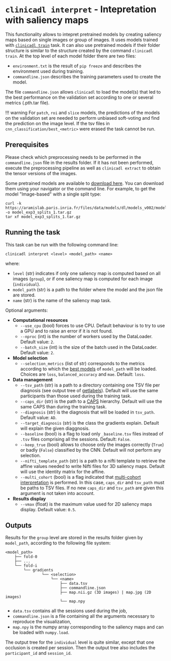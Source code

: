 # `clinicadl interpret` - Intepretation with saliency maps

This functionality allows to intepret pretrained models by creating saliency maps 
based on single images or group of images. It uses models trained with
[`clinicadl train`](./Train/Introduction.md) task. It can also use pretrained
models if their folder structure is similar to the structure created by the
command `clinicadl train`.  At the top level of each model folder there are two
files:

- `environment.txt` is the result of `pip freeze` and describes the 
environment used during training.
- `commandline.json` describes the training parameters used to create the
  model.

The file `commandline.json` allows `clinicadl` to load the model(s) that led to the best
performance on the validation set according to one or several metrics (.pth.tar file).

!!! warning
    For `patch`, `roi` and `slice` models, the predictions of the models on the
    validation set are needed to perform unbiased soft-voting and find the
    prediction on the image level.  If the tsv files in
    `cnn_classification/best_<metric>` were erased the task cannot
    be run.


## Prerequisites

Please check which preprocessing needs to
be performed in the `commandline.json` file in the results folder.  If it has
not been performed, execute the preprocessing pipeline as well as `clinicadl
extract` to obtain the tensor versions of the images.

Some pretrained models are available to [download
here](https://aramislab.paris.inria.fr/files/data/models/dl/models_v002/). You
can download them using your navigator or the command line. For example, to get
the model "Image-based" with a single split type:

```
curl -k https://aramislab.paris.inria.fr/files/data/models/dl/models_v002/model_exp3_splits_1.tar.gz  -o model_exp3_splits_1.tar.gz
tar xf model_exp3_splits_1.tar.gz
```

## Running the task
This task can be run with the following command line:
```Text
clinicadl interpret <level> <model_path> <name>

```
where:

- `level` (str) indicates if only one saliency map is computed based on all images (`group`),
  or if one saliency map is computed for each image (`individual`).
- `model_path` (str) is a path to the folder where the model and the json file
  are stored.
- `name` (str) is the name of the saliency map task.

Optional arguments:

- **Computational resources**
    - `--use_cpu` (bool) forces to use CPU. Default behaviour is to try to use a
      GPU and to raise an error if it is not found.
    - `--nproc` (int) is the number of workers used by the DataLoader. Default value: `2`.
    - `--batch_size` (int) is the size of the batch used in the DataLoader. Default value: `2`.
- **Model selection**
    - `--selection_metrics` (list of str) corresponds to the metrics according to which the 
    [best models](Train/Details.md#model-selection) of `model_path` will be loaded. 
    Choices are `loss`, `balanced_accuracy` and `mae`. Default: `loss`.
- **Data management**
    - `--tsv_path` (str) is a path to a directory containing one TSV file per diagnosis
    (see output tree of [getlabels](./TSVTools.md#getlabels---extract-labels-specific-to-alzheimers-disease)). 
    Default will use the same participants than those used during the training task.
    - `--caps_dir` (str) is the path to a [CAPS](https://aramislab.paris.inria.fr/clinica/docs/public/latest/CAPS/Introduction/) hierarchy.
    Default will use the same CAPS than during the training task.
    - `--diagnosis` (str) is the diagnosis that will be loaded in `tsv_path`. Default value: `AD`.
    - `--target_diagnosis` (str) is the class the gradients explain. Default will explain
    the given diaggnosis.
    - `--baseline` (bool) is a flag to load only `_baseline.tsv` files instead of `.tsv` files comprising all the sessions. Default: `False`.
    - `--keep_true` (bool) allows to choose only the images correctly (`True`) or badly (`False`)
    classified by the CNN. Default will not perform any selection.
    - `--nifti_template_path` (str) is a path to a nifti template to retrieve the affine values
    needed to write Nifti files for 3D saliency maps. Default will use the identity matrix for the affine.
    - `--multi_cohort` (bool) is a flag indicated that [multi-cohort interpretation](Train/Details.md#multi-cohort) is performed.
    In this case, `caps_dir` and `tsv_path` must be paths to TSV files. If no new `caps_dir` and `tsv_path` are 
    given this argument is not taken into account. 
- **Results display**
    - `--vmax` (float) is the maximum value used for 2D saliency maps display. Default value: `0.5`.
   

## Outputs

Results for the `group` level are stored in the results folder given by `model_path`, according to
the following file system:
```
<model_path>
    ├── fold-0  
    ├── ...  
    └── fold-i  
        └── gradients
                └── <selection>
                    └── <name>
                        ├── data.tsv
                        ├── commandline.json
                        ├── map.nii.gz (3D images) | map.jpg (2D images)
                        └── map.npy

```
- `data.tsv` contains all the sessions used during the job,
- `commandline.json` is a file containing all the arguments necessary to reproduce the visualization,
- `map.npy` is the numpy array corresponding to the saliency maps and can be loaded with `numpy.load`.

The output tree for the `individual` level is quite similar, except that one occlusion is created
per session. Then the output tree also includes the `participant_id` and `session_id`.
